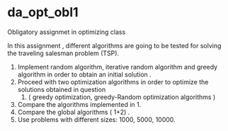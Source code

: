 # da_opt_obl1
Obligatory assignmet in optimizing class

In this assignment , different algorithms are going to be tested for solving the traveling salesman 
problem (TSP).
1.  Implement random algorithm, iterative random algorithm and greedy algorithm  in order to 
obtain an initial solution .
2.  Proceed with two optimization algorithms in order to optimize the solutions obtained in  question     
       1. ( greedy optimization, greedy-Random  optimization algorithms )
3.  Compare the algorithms implemented in 1. 
4. Compare the global algorithms ( 1+2) .
5.  Use problems with different sizes: 1000, 5000, 10000.
